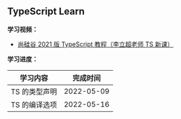 ## TypeScript Learn

**学习视频：**

- [尚硅谷 2021 版 TypeScript 教程（李立超老师 TS 新课）](https://www.bilibili.com/video/BV1Xy4y1v7S2)

**学习进度：**

| **学习内容**  | **完成时间** |
| ------------- | ------------ |
| TS 的类型声明 | 2022-05-09   |
| TS 的编译选项 | 2022-05-16   |
